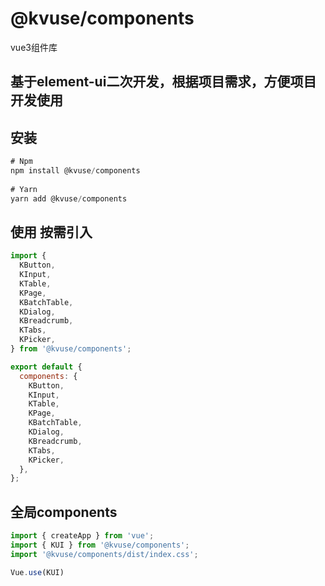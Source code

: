 
# @kvuse/components

vue3组件库

## 基于element-ui二次开发，根据项目需求，方便项目开发使用

## 安装

```js
# Npm  
npm install @kvuse/components
 
# Yarn  
yarn add @kvuse/components
```

## 使用 按需引入

```js
import {
  KButton,
  KInput,
  KTable,
  KPage,
  KBatchTable,
  KDialog,
  KBreadcrumb,
  KTabs,
  KPicker,
} from '@kvuse/components';

export default {
  components: {
    KButton,
    KInput,
    KTable,
    KPage,
    KBatchTable,
    KDialog,
    KBreadcrumb,
    KTabs,
    KPicker,
  },
};
```

## 全局components

```js
import { createApp } from 'vue';
import { KUI } from '@kvuse/components';
import '@kvuse/components/dist/index.css';

Vue.use(KUI)
```
